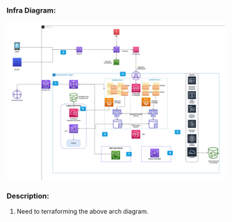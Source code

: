 ### Infra Diagram:
![Screenshot](arch.jpg)

### Description:
1. Need to terraforming the above arch diagram.
